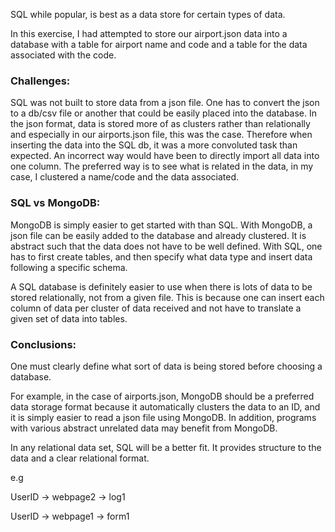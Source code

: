 SQL while popular, is best as a data store for certain types of data. 

In this exercise, I had attempted to store our airport.json data into a database with a table for airport name and code and a table
for the data associated with the code. 

### Challenges:

SQL was not built to store data from a json file. One has to convert the json to a db/csv file or another that could be easily placed
into the database. In the json format, data is stored more of as clusters rather than relationally and especially in our airports.json
file, this was the case. Therefore when inserting the data into the SQL db, it was a more convoluted task than expected. An incorrect way
would have been to directly import all data into one column. The preferred way is to see what is related in the data, in my case, I 
clustered a name/code and the data associated. 

### SQL vs MongoDB:

MongoDB is simply easier to get started with than SQL. With MongoDB, a json file can be easily added to the database and already clustered.
It is abstract such that the data does not have to be well defined. With SQL, one has to first create tables, and then specify what data 
type and insert data following a specific schema. 

A SQL database is definitely easier to use when there is lots of data to be stored relationally, not from a given file. This is because 
one can insert each column of data per cluster of data received and not have to translate a given set of data into tables. 

### Conclusions:

One must clearly define what sort of data is being stored before choosing a database. 

For example, in the case of airports.json, MongoDB should be a preferred data storage format because it automatically clusters the data
to an ID, and it is simply easier to read a json file using MongoDB. In addition, programs with various abstract unrelated data may 
benefit from MongoDB.

In any relational data set, SQL will be a better fit. It provides structure to the data and a clear relational format.

e.g 

UserID -> webpage2 -> log1

UserID -> webpage1 -> form1
